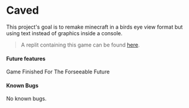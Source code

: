 # Caved
This project's goal is to remake minecraft in a birds eye view format but using text instead of graphics inside a console.
>A replit containing this game can be found [here](https://replit.com/@zushiEdu/Caved).

#### Future features

Game Finished For The Forseeable Future

#### Known Bugs
No known bugs.
